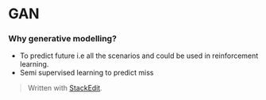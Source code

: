 

# GAN

### Why generative modelling?
- To predict future i.e all the scenarios and could be used in reinforcement learning.
- Semi supervised learning to predict miss
> Written with [StackEdit](https://stackedit.io/).
<!--stackedit_data:
eyJoaXN0b3J5IjpbMTYwMDU1NTY5OCwyMTM2NzM4NTVdfQ==
-->